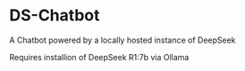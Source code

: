 # DS-Chatbot
A Chatbot powered by a locally hosted instance of DeepSeek

Requires installion of DeepSeek R1:7b via Ollama
